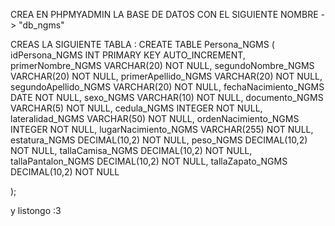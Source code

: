 CREA EN PHPMYADMIN LA BASE DE DATOS CON EL SIGUIENTE NOMBRE -> "db_ngms"


CREAS LA SIGUIENTE TABLA :
CREATE TABLE Persona_NGMS (
    idPersona_NGMS INT PRIMARY KEY AUTO_INCREMENT,
    primerNombre_NGMS VARCHAR(20) NOT NULL,
    segundoNombre_NGMS VARCHAR(20) NOT NULL,
    primerApellido_NGMS VARCHAR(20) NOT NULL,
    segundoApellido_NGMS VARCHAR(20) NOT NULL,
    fechaNacimiento_NGMS DATE NOT NULL,
    sexo_NGMS  VARCHAR(10) NOT NULL,
    documento_NGMS  VARCHAR(5) NOT NULL,
    cedula_NGMS INTEGER NOT NULL,
    lateralidad_NGMS VARCHAR(50) NOT NULL,
    ordenNacimiento_NGMS INTEGER NOT NULL,
    lugarNacimiento_NGMS VARCHAR(255) NOT NULL,
    estatura_NGMS DECIMAL(10,2) NOT NULL,
    peso_NGMS DECIMAL(10,2) NOT NULL,
    tallaCamisa_NGMS DECIMAL(10,2) NOT NULL,
    tallaPantalon_NGMS DECIMAL(10,2) NOT NULL, 
    tallaZapato_NGMS DECIMAL(10,2) NOT NULL
    
);

y listongo :3
